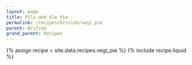 ```yaml
---
layout: page
title: Pilz und Ale Pie
permalink: /recipes/british/vegi_pie
parent: British
grand_parent: Recipes
---
```

{% assign recipe = site.data.recipes.vegi_pie %}
{% include recipe.liquid %}